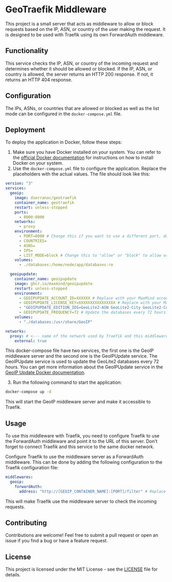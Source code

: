 # GeoTraefik Middleware

This project is a small server that acts as middleware to allow or block requests based on the IP, ASN, or country of the user making the request. It is designed to be used with Traefik using its own ForwardAuth middleware.

## Functionality

This service checks the IP, ASN, or country of the incoming request and determines whether it should be allowed or blocked. If the IP, ASN, or country is allowed, the server returns an HTTP 200 response. If not, it returns an HTTP 404 response.

## Configuration

The IPs, ASNs, or countries that are allowed or blocked as well as the list mode can be configured in the `docker-compose.yml` file.

## Deployment

To deploy the application in Docker, follow these steps:

1. Make sure you have Docker installed on your system. You can refer to the [official Docker documentation](https://docs.docker.com/get-docker/) for instructions on how to install Docker on your system.
2. Use the `docker-compose.yml` file to configure the application. Replace the placeholders with the actual values. The file should look like this:

```yaml
version: "3"
services:
  geoip:
    image: dserranoc/geotraefik
    container_name: geotraefik
    restart: unless-stopped
    ports:
      - 8000:8000
    networks:
      - proxy
    environment:
      - PORT=8000 # Change this if you want to use a different port, don't forget to change it in exposed ports as well.
      - COUNTRIES=
      - ASNS=
      - IPS=
      - LIST_MODE=block # Change this to "allow" or "block" to allow or block the IPs, ASNs, or countries in the list. If set to "allow", only the IPs, ASNs, or countries in the list will be allowed. If set to "block", the IPs, ASNs, or countries in the list will be blocked. If this value is not set, the default value is "block".
    volumes:
      - ./databases:/home/node/app/databases:ro

  geoipupdate:
    container_name: geoipupdate
    image: ghcr.io/maxmind/geoipupdate
    restart: unless-stopped
    environment:
      - GEOIPUPDATE_ACCOUNT_ID=XXXXXX # Replace with your MaxMind account ID
      - GEOIPUPDATE_LICENSE_KEY=XXXXXXXXXXXXXXXX # Replace with your MaxMind license key
      - "GEOIPUPDATE_EDITION_IDS=GeoLite2-ASN GeoLite2-City GeoLite2-Country"
      - GEOIPUPDATE_FREQUENCY=72 # Update the databases every 72 hours. Change this if you want to update the databases more or less frequently.
    volumes:
      - "./databases:/usr/share/GeoIP"

networks:
  proxy: # <--- name of the network used by Traefik and this middleware
    external: true
```

This docker-compose file have two services, the first one is the GeoIP middleware server and the second one is the GeoIPUpdate service. The GeoIPUpdate service is used to update the GeoLite2 databases every 72 hours. You can get more information about the GeoIPUpdate service in the [GeoIP Update Docker documentation](https://github.com/maxmind/geoipupdate/blob/main/doc/docker.md).

3. Run the following command to start the application:

```bash
docker-compose up -d
```

This will start the GeoIP middleware server and make it accessible to Traefik.

## Usage

To use this middleware with Traefik, you need to configure Traefik to use the ForwardAuth middleware and point it to the URL of this server. Don't forget to connect Traefik and this service to the same docker network.

Configure Traefik to use the middleware server as a ForwardAuth middleware. This can be done by adding the following configuration to the Traefik configuration file:

```yaml
middlewares:
  geoip:
    forwardAuth:
      address: "http://[GEOIP_CONTAINER_NAME]:[PORT]/filter" # Replace [GEOIP_CONTAINER_NAME] with the name of the GeoIP middleware container and [PORT] with the port it is running on
```

This will make Traefik use the middleware server to check the incoming requests.

## Contributing

Contributions are welcome! Feel free to submit a pull request or open an issue if you find a bug or have a feature request.

## License

This project is licensed under the MIT License - see the [LICENSE](LICENSE) file for details.
